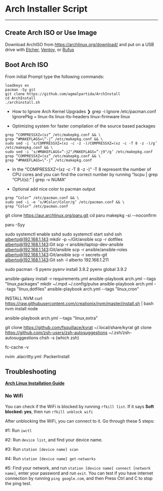# Arch Installer Script


---
## Create Arch ISO or Use Image

Download ArchISO from <https://archlinux.org/download/> and put on a USB drive with [Etcher](https://www.balena.io/etcher/), [Ventoy](https://www.ventoy.net/en/index.html), or [Rufus](https://rufus.ie/en/)

## Boot Arch ISO

From initial Prompt type the following commands:

```
loadkeys es
pacman -Sy git
git clone https://github.com/agmalpartida/ArchInstall
cd ArchInstall
./archinstall.sh
```


- How to Ignore Arch Kernel Upgrades
❯ grep -i Ignore /etc/pacman.conf
IgnorePkg    = linux-lts linux-lts-headers linux-firmware linux


- Optimizing system for faster compilation of the source based packages
```
grep “COMPRESSXZ=(xz” /etc/makepkg.conf && \
grep “#MAKEFLAGS=\”-j” /etc/makepkg.conf && \
sudo sed -i ‘s/COMPRESSXZ=(xz -c -z -)/COMPRESSXZ=(xz -c -T 8 -z -)/g’ /etc/makepkg.conf && \
sudo sed -i ‘s/#MAKEFLAGS=”-j2"/MAKEFLAGS=”-j9"/g’ /etc/makepkg.conf
grep “COMPRESSXZ=(xz” /etc/makepkg.conf && \
grep “#MAKEFLAGS=\”-j” /etc/makepkg.conf
```

- In the “COMPRESSXZ=(xz -c -T 8 -z -)” -T 8 represent the number of CPU cores and you can find the correct number by running “lscpu | grep “CPU(s):” | grep -v NUMA”

- Optional add nice color to pacman output
```
grep “Color” /etc/pacman.conf && \
sudo sed -i -e ‘s/#Color/Color/g’ /etc/pacman.conf && \
grep “Color” /etc/pacman.conf
```


git clone https://aur.archlinux.org/paru.git
cd paru
makepkg -si --noconfirm

paru -Syy

sudo systemctl enable sshd
sudo systemctl start sshd
ssh alberto@192.168.1.143
    mkdir -p ~/Git/ansible
scp -r dotfiles alberto@192.168.1.143:Git
scp -r ansible/laptop-dev-ansible alberto@192.168.1.143:Git/ansible
scp -r ansible/ansible-roles alberto@192.168.1.143:Git/ansible
scp -r secrets-git alberto@192.168.1.143:Git
ssh -l alberto 192.168.1.211



sudo pacman -S pyenv
pyenv install 3.9.2
pyenv global 3.9.2

ansible-galaxy install -r requirements.yml
ansible-playbook arch.yml --tags "linux,packages"
mkdir ~/.mpd ~/.config/pulse
ansible-playbook arch.yml --tags "linux,dotfiles"
ansible-playbook arch.yml --tags "linux,cron"

INSTALL NVM
curl https://raw.githubusercontent.com/creationix/nvm/master/install.sh | bash
nvm install node

ansible-playbook arch.yml --tags "linux,extra"


git clone https://github.com/fsquillace/kyrat ~/.local/share/kyrat
git clone https://github.com/zsh-users/zsh-autosuggestions ~/.zsh/zsh-autosuggestions
chsh -s (which zsh)

fc-cache -v

nvim .alacritty.yml
    :PackerInstall

## Troubleshooting

__[Arch Linux Installation Guide](https://github.com/rickellis/Arch-Linux-Install-Guide)__

### No Wifi

You can check if the WiFi is blocked by running `rfkill list`.
If it says **Soft blocked: yes**, then run `rfkill unblock wifi`

After unblocking the WiFi, you can connect to it. Go through these 5 steps:

#1: Run `iwctl`

#2: Run `device list`, and find your device name.

#3: Run `station [device name] scan`

#4: Run `station [device name] get-networks`

#5: Find your network, and run `station [device name] connect [network name]`, enter your password and run `exit`. You can test if you have internet connection by running `ping google.com`, and then Press Ctrl and C to stop the ping test.

